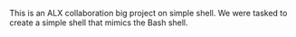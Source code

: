This is an ALX collaboration big project on simple shell. We were tasked to create a simple shell that mimics the Bash shell.

